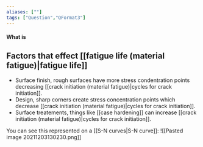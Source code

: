 ```yaml
---
aliases: [""]
tags: ["Question","QFormat3"]
---
```


#### What is
## Factors that effect [[fatigue life (material fatigue)|fatigue life]]

- Surface finish, rough surfaces have more stress condentration points decreasing [[crack initiation (material fatigue)|cycles for crack initiation]].
- Design, sharp corners create stress concentration points which decrease [[crack initiation (material fatigue)|cycles for crack initiation]].
- Surface treatements, things like [[case hardening]] can increase [[crack initiation (material fatigue)|cycles for crack initiation]].

You can see this represented on a [[S-N curves|S-N curve]]:
![[Pasted image 20211203130230.png]]